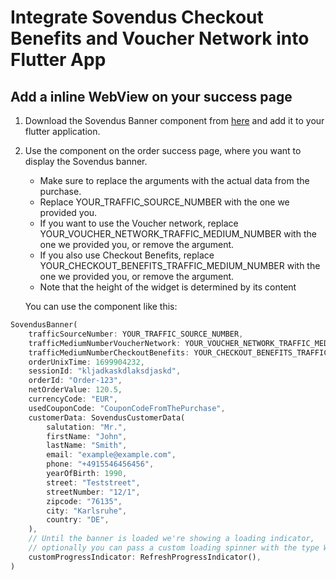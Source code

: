 # Integrate Sovendus Checkout Benefits and Voucher Network into Flutter App

## Add a inline WebView on your success page
1. Download the Sovendus Banner component from [here](https://raw.githubusercontent.com/Sovendus-GmbH/Sovendus-Voucher-Network-and-Checkout-Benefits-Documentation-for-Flutter-Apps/main/sovendus_banner.dart) and add it to your flutter application.
2. Use the component on the order success page, where you want to display the Sovendus banner. 
    - Make sure to replace the arguments with the actual data from the purchase. 
    - Replace YOUR_TRAFFIC_SOURCE_NUMBER with the one we provided you. 
    - If you want to use the Voucher network, replace YOUR_VOUCHER_NETWORK_TRAFFIC_MEDIUM_NUMBER with the one we provided you, or remove the argument.
    - If you also use Checkout Benefits, replace YOUR_CHECKOUT_BENEFITS_TRAFFIC_MEDIUM_NUMBER with the one we provided you, or remove the argument.
    - Note that the height of the widget is determined by its content

    You can use the component like this:
```dart 
SovendusBanner(
    trafficSourceNumber: YOUR_TRAFFIC_SOURCE_NUMBER,
    trafficMediumNumberVoucherNetwork: YOUR_VOUCHER_NETWORK_TRAFFIC_MEDIUM_NUMBER,
    trafficMediumNumberCheckoutBenefits: YOUR_CHECKOUT_BENEFITS_TRAFFIC_MEDIUM_NUMBER,
    orderUnixTime: 1699904232,
    sessionId: "kljadkaskdlaksdjaskd",
    orderId: "Order-123",
    netOrderValue: 120.5,
    currencyCode: "EUR",
    usedCouponCode: "CouponCodeFromThePurchase",
    customerData: SovendusCustomerData(
        salutation: "Mr.",
        firstName: "John",
        lastName: "Smith",
        email: "example@example.com",
        phone: "+4915546456456",
        yearOfBirth: 1990,
        street: "Teststreet",
        streetNumber: "12/1",
        zipcode: "76135",
        city: "Karlsruhe",
        country: "DE",
    ),
    // Until the banner is loaded we're showing a loading indicator, 
    // optionally you can pass a custom loading spinner with the type Widget  
    customProgressIndicator: RefreshProgressIndicator(),
)
```
